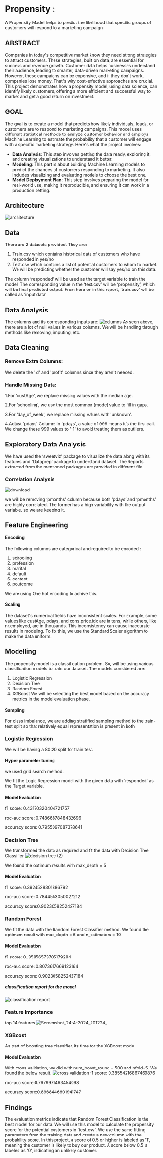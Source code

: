 # Propensity :
A Propensity Model helps to predict the likelihood that specific groups of customers will respond to a marketing campaign

## ABSTRACT

Companies in today's competitive market know they need strong strategies to attract customers. These strategies, built on data, are essential for success and revenue growth. Customer data helps businesses understand their audience, leading to smarter, data-driven marketing campaigns. However, these campaigns can be expensive, and if they don't work, companies lose money. That's why cost-effective approaches are crucial. This project demonstrates how a propensity model, using data science, can identify likely customers, offering a more efficient and successful way to market and get a good return on investment.

## GOAL

The goal is to create a model that predicts how likely individuals, leads, or customers are to respond to marketing campaigns. This model uses different statistical methods to analyze customer behavior and employs Machine Learning to estimate the probability that a customer will engage with a specific marketing strategy. Here's what the project involves:

- **Data Analysis**: This step involves getting the data ready, exploring it, and creating visualizations to understand it better.
- **Modeling**: This part is about building Machine Learning models to predict the chances of customers responding to marketing. It also includes visualizing and evaluating models to choose the best one.
- **Model Deployment Plan**: This step involves preparing the model for real-world use, making it reproducible, and ensuring it can work in a production setting.

## Architecture


![architecture](https://github.com/Sakshi1234-debug/pronsifier/assets/149681034/04dd3740-9bdb-4628-b5c6-e045f7dac09e)


## Data
There are 2 datasets provided. They are:
1. Train.csv which contains historical data of customers who have responded in 
yes/no.
2. Test.csv which contains a list of potential customers to whom to market. We 
will be predicting whether the customer will say yes/no on this data.

The column ‘responded’ will be used as the target variable to train the model. The 
corresponding value in the ‘test.csv’ will be ‘propensity’, which will be final predicted 
output.
From here on in this report, ‘train.csv’ will be called as ‘input data’

## Data Analysis
The columns and its corresponding inputs are:
![columns](https://github.com/Sakshi1234-debug/pronsifier/assets/149681034/1026a7f2-0818-4040-b855-253088c4e591)
As seen above, there are a lot of null values in various columns. We will be handling 
through methods like removing, imputing, etc.

## Data  Cleaning
### Remove Extra Columns:
We delete the 'id' and 'profit' columns since they aren't needed.
### Handle Missing Data:
1.For 'custAge', we replace missing values with the median age.

2.For 'schooling', we use the most common (mode) value to fill in gaps.

3.For 'day_of_week', we replace missing values with 'unknown'.

4.Adjust 'pdays' Column: In 'pdays', a value of 999 means it's the first call. We change these 999 values to '-1' to avoid treating them as outliers.



## Exploratory Data Analysis

We have used the ‘sweetviz’ package to visualize the data along with its features and  'Dataprep' package to understand dataset.
The Reports extracted  from  the mentioned packages are provided in different file.

### Correlation Analysis



![download](https://github.com/Sakshi1234-debug/pronsifier/assets/149681034/eaf47904-ef60-46cc-a1d2-bd7c9adf0e09)

we will be removing ‘pmonths’ column because  both ‘pdays’ and 
‘pmonths’ are  highly correlated. The former has a high variability 
with the output variable, so we are keeping it.


## Feature Engineering

#### Encoding
The following columns  are categorical and required to be encoded :
1. schooling
2. profession
3. marital
4. default
5. contact
6. poutcome

We are using One hot encoding to achive this.

#### Scaling
The dataset's numerical fields have inconsistent scales. For example, some values like custAge, pdays, and cons.price.idx are in tens, while others, like nr.employed, are in thousands. This inconsistency can cause inaccurate results in modeling. To fix this, we use the Standard Scaler algorithm to make the data uniform.

## Modelling
The propensity model is a classification problem. So, will be using various 
classification models to train our dataset. The models considered are:
1. Logistic Regression
2. Decision Tree
3. Random Forest
4. XGBoost
We will be selecting the best model based on the accuracy metrics in the model 
evaluation phase.

#### Sampling
For class imbalance, we are adding stratified sampling method to the train-test split 
so that relatively equal representation is present in both

### Logistic Regression
We will be having a 80:20 split for train:test.
#### Hyper parameter tuning
we used grid search method.

We fit the Logic Regression model with the given data with ‘responded’ as the Target 
variable.

#### Model Evaluation
f1 score: 0.43170320404721757

roc-auc score: 0.7486687848432696

accuracy score: 0.7955097087378641

### Decision Tree
We transformed the data as required and fit the data with Decision Tree Classifier
![decision tree (2)](https://github.com/Sakshi1234-debug/pronsifier/assets/149681034/199bf11a-56c0-4fda-a7d1-ddd8c7514804)

We found the optimum results with max_depth = 5

#### Model Evaluation
f1 score: 0.3924528301886792

roc-auc score: 0.7844553050027212

accuracy score:0.9023058252427184

### Random Forest
We fit the data with the Random Forest Classifier method. We found the optimum 
result with max_depth = 6 and n_estimators = 10
#### Model Evaluation
f1 score: 0..35856573705179284

roc-auc score: 0.8073617669123164

accuracy score: 0.9023058252427184

#####  classification report for the model
              
![classification report](https://github.com/Sakshi1234-debug/pronsifier/assets/149681034/bbc54b88-141e-4c9c-a4f6-232cb678cda7)
### Feature Importance
top 14 features
![Screenshot_24-4-2024_201224_](https://github.com/Sakshi1234-debug/pronsifier/assets/149681034/79cb30fb-15b6-43d1-95a2-299efcf66217)

### XGBoost
As part of boosting tree classifier, its time  for the XGBoost mode
#### Model Evaluation
With cross validation, we did with num_boost_round = 500 and nfold=5. We found 
the below result.
![cross validation](https://github.com/Sakshi1234-debug/pronsifier/assets/149681034/3184173f-abf7-4154-80c1-b99fabf94a88)
f1 score: 0.38554216867469876

roc-auc score:0.7679971463454098

accuracy score:0.8968446601941747

## Findings
The evaluation metrics indicate that Random Forest Classification is the best model for our data. We will use this model to calculate the propensity score for the potential customers in 'test.csv'. We use the same fitting parameters from the training data and create a new column with the probability score. In this project, a score of 0.5 or higher is labeled as '1', meaning the customer is likely to buy our product. A score below 0.5 is labeled as '0', indicating an unlikely customer.





